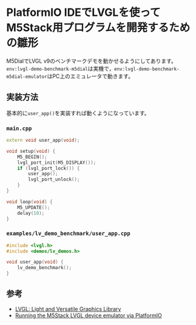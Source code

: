 # PlatformIO IDEでLVGLを使ってM5Stack用プログラムを開発するための雛形

M5DialでLVGL v9のベンチマークデモを動かせるようにしてあります。
`env:lvgl-demo-benchmark-m5dial`は実機で，`env:lvgl-demo-benchmark-m5dial-emulator`はPC上のエミュレータで動きます。

## 実装方法

基本的に`user_app()`を実装すれば動くようになっています。

### `main.cpp`
```c++
extern void user_app(void);

void setup(void) {
    M5_BEGIN();
    lvgl_port_init(M5_DISPLAY());
    if (lvgl_port_lock()) {
        user_app();
        lvgl_port_unlock();
    }
}

void loop(void) {
    M5_UPDATE();
    delay(10);
}
```

### `examples/lv_demo_benchmark/user_app.cpp`

```c++
#include <lvgl.h>
#include <demos/lv_demos.h>

void user_app(void) {
    lv_demo_benchmark();
}
```

## 参考

* [LVGL: Light and Versatile Graphics Library](https://github.com/lvgl/lvgl)
* [Running the M5Stack LVGL device emulator via PlatformIO](https://github.com/m5stack/lv_m5_emulator)
